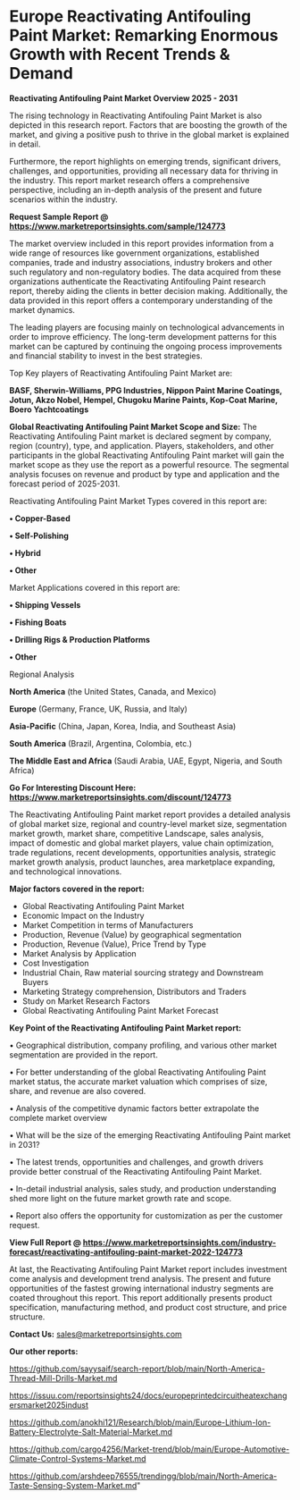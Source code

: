 # Europe Reactivating Antifouling Paint Market: Remarking Enormous Growth with Recent Trends & Demand

<Strong> Reactivating Antifouling Paint Market Overview 2025 - 2031</strong>

The rising technology in Reactivating Antifouling Paint Market is also depicted in this research report. Factors that are boosting the growth of the market, and giving a positive push to thrive in the global market is explained in detail.

Furthermore, the report highlights on emerging trends, significant drivers, challenges, and opportunities, providing all necessary data for thriving in the industry. This report market research offers a comprehensive perspective, including an in-depth analysis of the present and future scenarios within the industry.

<strong>Request Sample Report @ <a href=https://www.marketreportsinsights.com/sample/124773>https://www.marketreportsinsights.com/sample/124773</a></strong>

The market overview included in this report provides information from a wide range of resources like government organizations, established companies, trade and industry associations, industry brokers and other such regulatory and non-regulatory bodies. The data acquired from these organizations authenticate the Reactivating Antifouling Paint research report, thereby aiding the clients in better decision making. Additionally, the data provided in this report offers a contemporary understanding of the market dynamics.

The leading players are focusing mainly on technological advancements in order to improve efficiency. The long-term development patterns for this market can be captured by continuing the ongoing process improvements and financial stability to invest in the best strategies.

Top Key players of Reactivating Antifouling Paint Market are:

<strong>BASF, Sherwin-Williams, PPG Industries, Nippon Paint Marine Coatings, Jotun, Akzo Nobel, Hempel, Chugoku Marine Paints, Kop-Coat Marine, Boero Yachtcoatings</strong>

<strong><b>Global Reactivating Antifouling Paint Market Scope and Size:</b></strong>
The Reactivating Antifouling Paint market is declared segment by company, region (country), type, and application. Players, stakeholders, and other participants in the global Reactivating Antifouling Paint market will gain the market scope as they use the report as a powerful resource. The segmental analysis focuses on revenue and product by type and application and the forecast period of 2025-2031.

Reactivating Antifouling Paint Market Types covered in this report are:

<strong>• Copper-Based

• Self-Polishing

• Hybrid

• Other</strong>

Market Applications covered in this report are:

<strong>• Shipping Vessels

• Fishing Boats

• Drilling Rigs & Production Platforms

• Other</strong> 

Regional Analysis

<strong>North America</strong> (the United States, Canada, and Mexico)

<strong>Europe</strong> (Germany, France, UK, Russia, and Italy)

<strong>Asia-Pacific</strong> (China, Japan, Korea, India, and Southeast Asia)

<strong>South America</strong> (Brazil, Argentina, Colombia, etc.)

<strong>The Middle East and Africa</strong> (Saudi Arabia, UAE, Egypt, Nigeria, and South Africa)

<strong>Go For Interesting Discount Here: <a href=https://www.marketreportsinsights.com/discount/124773>https://www.marketreportsinsights.com/discount/124773</a></strong>

The Reactivating Antifouling Paint market report provides a detailed analysis of global market size, regional and country-level market size, segmentation market growth, market share, competitive Landscape, sales analysis, impact of domestic and global market players, value chain optimization, trade regulations, recent developments, opportunities analysis, strategic market growth analysis, product launches, area marketplace expanding, and technological innovations.

<strong><b>Major factors covered in the report:</b></strong>
<ul>
  <li>Global Reactivating Antifouling Paint Market </li>
  <li>Economic Impact on the Industry</li>
  <li>Market Competition in terms of Manufacturers</li>
  <li>Production, Revenue (Value) by geographical segmentation</li>
  <li>Production, Revenue (Value), Price Trend by Type</li>
  <li>Market Analysis by Application</li>
  <li>Cost Investigation</li>
  <li>Industrial Chain, Raw material sourcing strategy and Downstream Buyers</li>
  <li>Marketing Strategy comprehension, Distributors and Traders</li>
  <li>Study on Market Research Factors</li>
  <li>Global Reactivating Antifouling Paint Market Forecast</li>
</ul>

<strong><b>Key Point of the Reactivating Antifouling Paint Market report:</b></strong>

• Geographical distribution, company profiling, and various other market segmentation are provided in the report.

• For better understanding of the global Reactivating Antifouling Paint market status, the accurate market valuation which comprises of size, share, and revenue are also covered.

• Analysis of the competitive dynamic factors better extrapolate the complete market overview

• What will be the size of the emerging Reactivating Antifouling Paint market in 2031?

• The latest trends, opportunities and challenges, and growth drivers provide better construal of the Reactivating Antifouling Paint Market.

• In-detail industrial analysis, sales study, and production understanding shed more light on the future market growth rate and scope.

• Report also offers the opportunity for customization as per the customer request.

<strong><b>View Full Report @ <a href=https://www.marketreportsinsights.com/industry-forecast/reactivating-antifouling-paint-market-2022-124773>https://www.marketreportsinsights.com/industry-forecast/reactivating-antifouling-paint-market-2022-124773</a></b></strong>


At last, the Reactivating Antifouling Paint Market report includes investment come analysis and development trend analysis. The present and future opportunities of the fastest growing international industry segments are coated throughout this report. This report additionally presents product specification, manufacturing method, and product cost structure, and price structure.

<strong>Contact Us:</strong>
sales@marketreportsinsights.com

<strong>Our other reports:</strong>

<a href=https://github.com/sayysaif/search-report/blob/main/North-America-Thread-Mill-Drills-Market.md>https://github.com/sayysaif/search-report/blob/main/North-America-Thread-Mill-Drills-Market.md</a>

<a href=https://issuu.com/reportsinsights24/docs/europeprintedcircuitheatexchangersmarket2025indust>https://issuu.com/reportsinsights24/docs/europeprintedcircuitheatexchangersmarket2025indust</a>

<a href=https://github.com/anokhi121/Research/blob/main/Europe-Lithium-Ion-Battery-Electrolyte-Salt-Material-Market.md>https://github.com/anokhi121/Research/blob/main/Europe-Lithium-Ion-Battery-Electrolyte-Salt-Material-Market.md</a>

<a href=https://github.com/cargo4256/Market-trend/blob/main/Europe-Automotive-Climate-Control-Systems-Market.md>https://github.com/cargo4256/Market-trend/blob/main/Europe-Automotive-Climate-Control-Systems-Market.md</a>

<a href=https://github.com/arshdeep76555/trendingg/blob/main/North-America-Taste-Sensing-System-Market.md>https://github.com/arshdeep76555/trendingg/blob/main/North-America-Taste-Sensing-System-Market.md</a>"
